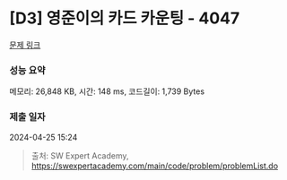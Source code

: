# [D3] 영준이의 카드 카운팅 - 4047 

[문제 링크](https://swexpertacademy.com/main/code/problem/problemDetail.do?contestProbId=AWIsY84KEPMDFAWN) 

### 성능 요약

메모리: 26,848 KB, 시간: 148 ms, 코드길이: 1,739 Bytes

### 제출 일자

2024-04-25 15:24



> 출처: SW Expert Academy, https://swexpertacademy.com/main/code/problem/problemList.do